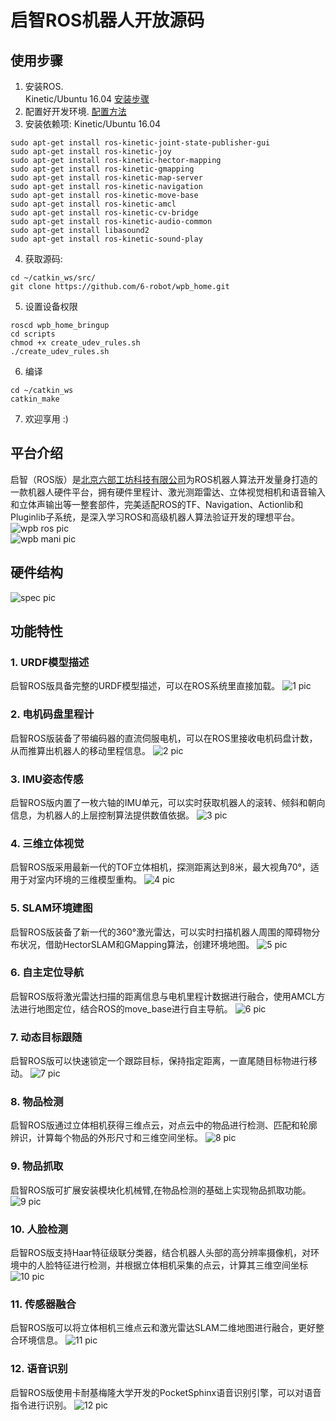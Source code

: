 # 启智ROS机器人开放源码

## 使用步骤

1. 安装ROS.  
Kinetic/Ubuntu 16.04 [安装步骤](http://wiki.ros.org/kinetic/Installation/Ubuntu)
2. 配置好开发环境. [配置方法](http://wiki.ros.org/ROS/Tutorials/InstallingandConfiguringROSEnvironment)
3. 安装依赖项:
Kinetic/Ubuntu 16.04
```
sudo apt-get install ros-kinetic-joint-state-publisher-gui
sudo apt-get install ros-kinetic-joy
sudo apt-get install ros-kinetic-hector-mapping
sudo apt-get install ros-kinetic-gmapping
sudo apt-get install ros-kinetic-map-server
sudo apt-get install ros-kinetic-navigation
sudo apt-get install ros-kinetic-move-base
sudo apt-get install ros-kinetic-amcl
sudo apt-get install ros-kinetic-cv-bridge
sudo apt-get install ros-kinetic-audio-common
sudo apt-get install libasound2
sudo apt-get install ros-kinetic-sound-play
```
4. 获取源码:
```
cd ~/catkin_ws/src/
git clone https://github.com/6-robot/wpb_home.git
```
5. 设置设备权限
```
roscd wpb_home_bringup
cd scripts
chmod +x create_udev_rules.sh
./create_udev_rules.sh 
```
6. 编译
```
cd ~/catkin_ws
catkin_make
```
7. 欢迎享用 :)

## 平台介绍
启智（ROS版）是[北京六部工坊科技有限公司](http://www.6-robot.com)为ROS机器人算法开发量身打造的一款机器人硬件平台，拥有硬件里程计、激光测距雷达、立体视觉相机和语音输入和立体声输出等一整套部件，完美适配ROS的TF、Navigation、Actionlib和Pluginlib子系统，是深入学习ROS和高级机器人算法验证开发的理想平台。
![wpb ros pic](./media/wpb_ros.jpg)  
![wpb mani pic](./media/wpb_ros_mani.png)


## 硬件结构
![spec pic](./media/wpb_ros_spec.jpg)


## 功能特性

### 1. URDF模型描述
启智ROS版具备完整的URDF模型描述，可以在ROS系统里直接加载。
![1 pic](./media/mani_urdf.png)

### 2. 电机码盘里程计
启智ROS版装备了带编码器的直流伺服电机，可以在ROS里接收电机码盘计数，从而推算出机器人的移动里程信息。
![2 pic](./media/odom.png)

### 3. IMU姿态传感
启智ROS版内置了一枚六轴的IMU单元，可以实时获取机器人的滚转、倾斜和朝向信息，为机器人的上层控制算法提供数值依据。
![3 pic](./media/imu.png)

### 4. 三维立体视觉
启智ROS版采用最新一代的TOF立体相机，探测距离达到8米，最大视角70°，适用于对室内环境的三维模型重构。
![4 pic](./media/3d_vision.png)

### 5. SLAM环境建图
启智ROS版装备了新一代的360°激光雷达，可以实时扫描机器人周围的障碍物分布状况，借助HectorSLAM和GMapping算法，创建环境地图。
![5 pic](./media/slam.png)

### 6. 自主定位导航
启智ROS版将激光雷达扫描的距离信息与电机里程计数据进行融合，使用AMCL方法进行地图定位，结合ROS的move_base进行自主导航。
![6 pic](./media/navigation.png)

### 7. 动态目标跟随
启智ROS版可以快速锁定一个跟踪目标，保持指定距离，一直尾随目标物进行移动。
![7 pic](./media/following.png)

### 8. 物品检测
启智ROS版通过立体相机获得三维点云，对点云中的物品进行检测、匹配和轮廓辨识，计算每个物品的外形尺寸和三维空间坐标。
![8 pic](./media/object_detect.png)

### 9. 物品抓取
启智ROS版可扩展安装模块化机械臂,在物品检测的基础上实现物品抓取功能。
![9 pic](./media/mani_grab.png)

### 10. 人脸检测
启智ROS版支持Haar特征级联分类器，结合机器人头部的高分辨率摄像机，对环境中的人脸特征进行检测，并根据立体相机采集的点云，计算其三维空间坐标
![10 pic](./media/face_detect.png)

### 11. 传感器融合
启智ROS版可以将立体相机三维点云和激光雷达SLAM二维地图进行融合，更好整合环境信息。
![11 pic](./media/map.png)

### 12. 语音识别
启智ROS版使用卡耐基梅隆大学开发的PocketSphinx语音识别引擎，可以对语音指令进行识别。
![12 pic](./media/sr.png)

